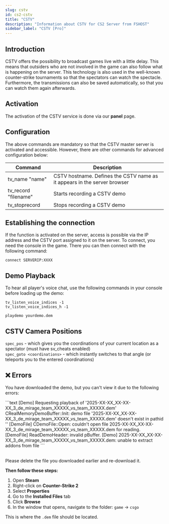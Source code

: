 ```yaml
---
slug: cstv
id: cs2-cstv
title: "CSTV"
description: "Information about CSTV for CS2 Server from FSHOST"
sidebar_label: "CSTV [Pro]"
---
```


## Introduction

CSTV offers the possibility to broadcast games live with a little delay. This means that outsiders who are not involved in the game can also follow what is happening on the server. This technology is also used in the well-known counter-strike tournaments so that the spectators can watch the spectacle. Furthermore, the transmissions can also be saved automatically, so that you can watch them again afterwards.

## Activation

The activation of the CSTV service is done via our **panel** page. 


## Configuration

The above commands are mandatory so that the CSTV master server is activated and accessible. However, there are other commands for advanced configuration below:

| Command          | Description                                                              |
|------------------|--------------------------------------------------------------------------|
| tv_name "name"   | CSTV hostname. Defines the CSTV name as it appears in the server browser |
| tv_record "filename" | Starts recording a CSTV demo                                         |
| tv_stoprecord    | Stops recording a CSTV demo                                              |


## Establishing the connection

If the function is activated on the server, access is possible via the IP address and the CSTV port assigned to it on the server. To connect, you need the console in the game. There you can then connect with the following command:

```
connect SERVERIP:XXXX
```

## Demo Playback
To hear all player's voice chat, use the following commands in your console before loading up the demo:
```
tv_listen_voice_indices -1
tv_listen_voice_indices_h -1

playdemo yourdemo.dem
```

## CSTV Camera Positions
`spec_pos` - which gives you the coordinations of your current location as a spectator (must have sv_cheats enabled)<br />
`spec_goto <coordinations>` - which instantly switches to that angle (or teleports you to the entered coordinations)

## ❌ Errors

You have downloaded the demo, but you can't view it due to the following errors:

<div className="demo-error-block">
```text
[Demo] Requesting playback of '2025-XX-XX_XX-XX-XX_3_de_mirage_team_XXXXX_vs_team_XXXXX.dem'
CRealMemoryDemoBuffer::Init: demo file '2025-XX-XX_XX-XX-XX_3_de_mirage_team_XXXXX_vs_team_XXXXX.dem' doesn't exist in pathid ''
[DemoFile] CDemoFile::Open: couldn't open file 2025-XX-XX_XX-XX-XX_3_de_mirage_team_XXXXX_vs_team_XXXXX.dem for reading.
[DemoFile] ReadDemoHeader: invalid pBuffer.
[Demo] 2025-XX-XX_XX-XX-XX_3_de_mirage_team_XXXXX_vs_team_XXXXX.dem: unable to extract addons from file
```
</div><br />

Please delete the file you downloaded earlier and re-download it.

**Then follow these steps:**
1. Open **Steam**  
2. Right-click on **Counter-Strike 2**  
3. Select **Properties**  
4. Go to the **Installed Files** tab  
5. Click **Browse**  
6. In the window that opens, navigate to the folder: `game` → `csgo`

This is where the `.dem` file should be located.
